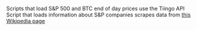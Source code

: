 Scripts that load S&P 500 and BTC end of day prices use the Tiingo API<br>
Script that loads information about S&P companies scrapes data from [this Wikipedia page](https://en.wikipedia.org/wiki/List_of_S%26P_500_companies)<br>
